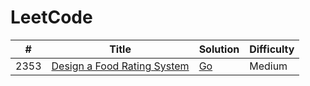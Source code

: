 LeetCode
========

| # | Title                                                                                      | Solution                                                                                           | Difficulty |
|---|--------------------------------------------------------------------------------------------|----------------------------------------------------------------------------------------------------| ---------- |
|2353| [Design a Food Rating System](https://leetcode.com/problems/design-a-food-rating-system/) | [Go](2353/design_a_food_rating_system.go) |Medium|
